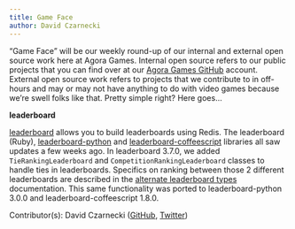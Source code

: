 ```yaml
---
title: Game Face
author: David Czarnecki
---
```

“Game Face” will be our weekly round-up of our internal and external open source work here at Agora Games. Internal open source refers to our public projects that you can find over at our [Agora Games GitHub](https://github.com/agoragames/) account. External open source work refers to projects that we contribute to in off-hours and may or may not have anything to do with video games because we’re swell folks like that. Pretty simple right? Here goes…

**leaderboard**

[leaderboard](https://github.com/agoragames/leaderboard/) allows you to build leaderboards using Redis. The leaderboard (Ruby), [leaderboard-python](https://github.com/agoragames/leaderboard-python) and [leaderboard-coffeescript](https://github.com/agoragames/leaderboard-coffeescript) libraries all saw updates a few weeks ago. In leaderboard 3.7.0, we added `TieRankingLeaderboard` and `CompetitionRankingLeaderboard` classes to handle ties in leaderboards. Specifics on ranking between those 2 different leaderboards are described in the [alternate leaderboard types](https://github.com/agoragames/leaderboard#alternate-leaderboard-types) documentation. This same functionality was ported to leaderboard-python 3.0.0 and leaderboard-coffeescript 1.8.0.

Contributor(s): David Czarnecki ([GitHub](https://github.com/czarneckid/), [Twitter](https://twitter.com/czarneckid))
